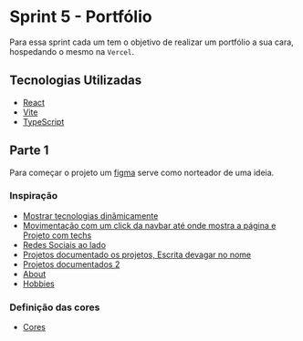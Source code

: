 # Sprint 5 - Portfólio

Para essa sprint cada um tem o objetivo de realizar um portfólio a sua cara, hospedando o mesmo na `Vercel`.

## Tecnologias Utilizadas

- [React](https://react.dev/)
- [Vite](https://vite.dev/)
- [TypeScript](https://www.typescriptlang.org/)

## Parte 1

Para começar o projeto um [figma](https://www.figma.com/design/fruVFQKRSWE6tU8muPBAun/FigmaPortf%C3%B3lio?node-id=1-5&t=eODR5jW3Rybxy3jn-1) serve como norteador de uma ideia.

### Inspiração

- [Mostrar tecnologias dinâmicamente](https://www.franciscoborba.tech)
- [Movimentação com um click da navbar até onde mostra a página e Projeto com techs](https://portifolio-alexandre-duarte.vercel.app/)
- [Redes Sociais ao lado](https://portifolio-old-ten.vercel.app/)
- [Projetos documentado os projetos, Escrita devagar no nome](https://www.rhuanbello.com/)
- [Projetos documentados 2](https://jackbailey.dev/#about)
- [About](https://anniebombanie.com/#contact)
- [Hobbies](https://xlucaspx.github.io/portfolio/#secao-hobbies)

### Definição das cores

- [Cores](https://colorhunt.co/palette/363636dc2f2fff894cf8f8f8)
